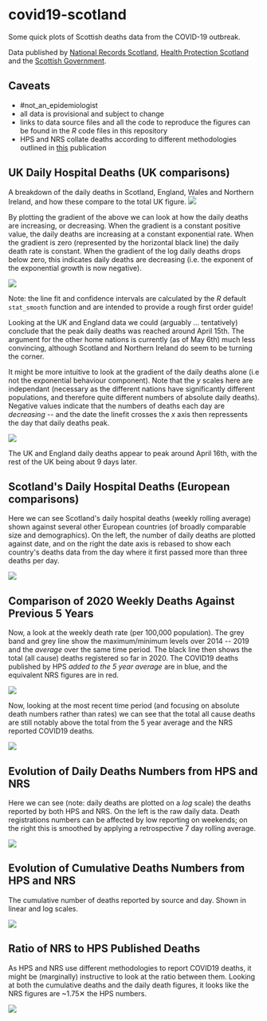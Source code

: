 # covid19-scotland
Some quick plots of Scottish deaths data from the COVID-19 outbreak. 

Data published by [National Records Scotland](https://www.nrscotland.gov.uk/), [Health Protection Scotland](https://www.hps.scot.nhs.uk) and the [Scottish Government](https://statistics.gov.scot).

## Caveats

* #not_an_epidemiologist
* all data is provisional and subject to change
* links to data source files and all the code to reproduce the figures can be found in the *R* code files in this repository
* HPS and NRS collate deaths according to different methodologies outlined in [this](https://www.nrscotland.gov.uk/covid19stats) publication

## UK Daily Hospital Deaths (UK comparisons)

A breakdown of the daily deaths in Scotland, England, Wales and Northern Ireland, and how these compare to the total UK figure. 
![](pics/uk_comp.png)

By plotting the gradient of the above we can look at how the daily deaths are increasing, or decreasing. When the gradient is a constant positive value, the daily deaths are increasing at a constant exponential rate. When the gradient is zero (represented by the horizontal black line) the daily death rate is constant. When the gradient of the log daily deaths drops below zero, this indicates daily deaths are decreasing (i.e. the exponent of the exponential growth is now negative).

![](pics/uk_grad_comp.png)

Note: the line fit and confidence intervals are calculated by the *R* default `stat_smooth` function and are intended to provide a rough first order guide!

Looking at the UK and England data we could (arguably ... tentatively) conclude that the peak daily deaths was reached around April 15th. The argument for the other home nations is currently (as of May 6th) much less convincing, although Scotland and Northern Ireland do seem to be turning the corner.

It might be more intuitive to look at the gradient of the daily deaths alone (i.e not the exponential behaviour component). Note that the *y* scales here are independant (necessary as the different nations have significantly different populations, and therefore quite different numbers of absolute daily deaths). Negative values indicate that the numbers of deaths each day are *decreasing* -- and the date the linefit crosses the *x* axis then repressents the day that daily deaths peak.

![](pics/uk_grad_comp2.png)

The UK and England daily deaths appear to peak around April 16th, with the rest of the UK being about 9 days later.

## Scotland's Daily Hospital Deaths (European comparisons)

Here we can see Scotland's daily hospital deaths (weekly rolling average) shown against several other European countries (of broadly comparable size and demographics). On the left, the number of daily deaths are plotted against date, and on the right the date axis is rebased to show each country's deaths data from the day where it first passed more than three deaths per day.

![](pics/scot_comp.png)

## Comparison of 2020 Weekly Deaths Against Previous 5 Years

Now, a look at the weekly death rate (per 100,000 population). The grey band and grey line show the maximum/minimum levels over 2014 -- 2019 and the *average* over the same time period. The black line then shows the total (all cause) deaths registered so far in 2020. The COVID19 deaths published by HPS *added to the 5 year average* are in blue, and the equivalent NRS figures are in red.

![](pics/deaths_comp_rate_year.png)

Now, looking at the most recent time period (and focusing on absolute death numbers rather than rates) we can see that the total all cause deaths are still notably above the total from the 5 year average and the NRS reported COVID19 deaths. 

![](pics/deaths_comp_recent.png)

## Evolution of Daily Deaths Numbers from HPS and NRS

Here we can see (note: daily deaths are plotted on a *log* scale) the deaths reported by both HPS and NRS. On the left is the raw daily data. Death registrations numbers can be affected by low reporting on weekends; on the right this is smoothed by applying a retrospective 7 day rolling average.

![](pics/deaths_daily_sources_combined.png)

## Evolution of Cumulative Deaths Numbers from HPS and NRS

The cumulative number of deaths reported by source and day. Shown in linear and log scales.

![](pics/cum_combined.png)

## Ratio of NRS to HPS Published Deaths

As HPS and NRS use different methodologies to report COVID19 deaths, it might be (marginally) instructive to look at the ratio between them. Looking at both the cumulative deaths and the daily death figures, it looks like the NRS figures are ~1.75✕ the HPS numbers.

![](pics/ratio_combined.png)


